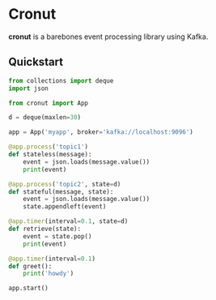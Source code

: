 Cronut
======

**cronut** is a barebones event processing library using Kafka.

## Quickstart

```python
from collections import deque
import json

from cronut import App

d = deque(maxlen=30)

app = App('myapp', broker='kafka://localhost:9096')

@app.process('topic1')
def stateless(message):
    event = json.loads(message.value())
    print(event)

@app.process('topic2', state=d)
def stateful(message, state):
    event = json.loads(message.value())
    state.appendleft(event)

@app.timer(interval=0.1, state=d)
def retrieve(state):
    event = state.pop()
    print(event)

@app.timer(interval=0.1)
def greet():
    print('howdy')

app.start()
```
